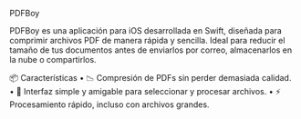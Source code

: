 PDFBoy

PDFBoy es una aplicación para iOS desarrollada en Swift, diseñada para comprimir archivos PDF de manera rápida y sencilla. Ideal para reducir el tamaño de tus documentos antes de enviarlos por correo, almacenarlos en la nube o compartirlos.

📦 Características
	•	📉 Compresión de PDFs sin perder demasiada calidad.
	•	📂 Interfaz simple y amigable para seleccionar y procesar archivos.
	•	⚡ Procesamiento rápido, incluso con archivos grandes.
